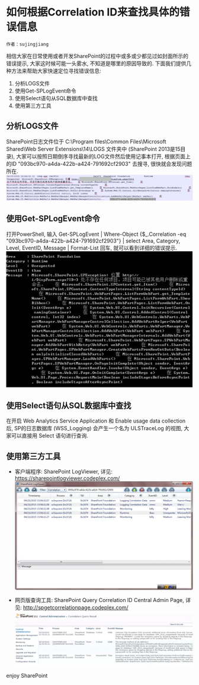 # 如何根据Correlation ID来查找具体的错误信息
	作者：sujingjiang

相信大家在日常使用或者开发SharePoint的过程中或多或少都见过如封面所示的错误提示, 大家这时候可能一头雾水, 不知道是哪里的原因导致的. 下面我们提供几种方法来帮助大家快速定位寻找错误信息:

1. 分析LOGS文件
2. 使用Get-SPLogEvent命令
3. 使用Select语句从SQL数据库中查找
4. 使用第三方工具

## 分析LOGS文件
SharePoint日志文件位于 C:\Program files\Common Files\Microsoft Shared\Web Server Extensions\14\LOGS 文件夹中 (SharePoint 2013是15目录), 大家可以按照日期倒序寻找最新的LOG文件然后使用记事本打开, 根据页面上的ID "093bc970-a4da-422b-a424-791692cf2903" 去搜寻, 很快就会发现问题所在.      
![](imgs/20150424.001.png)

## 使用Get-SPLogEvent命令
打开PowerShell, 输入 Get-SPLogEvent | Where-Object {$_.Correlation -eq "093bc970-a4da-422b-a424-791692cf2903"} | select Area, Category, Level, EventID, Message | Format-List 回车, 就可以看到详细的错误提示.      
![](imgs/20150424.002.png)

## 使用Select语句从SQL数据库中查找
在开启 Web Analytics Service Application 和 Enable usage data collection 后, SP的日志数据库 (WSS_Logging) 会产生一个名为 ULSTraceLog 的视图, 大家可以直接用 Select 语句进行查询.

## 使用第三方工具
- 客户端程序: SharePoint LogViewer, 详见: https://sharepointlogviewer.codeplex.com/      
![](imgs/20150424.003.png)

- 网页版查询工具: SharePoint Query Correlation ID Central Admin Page, 详见: http://spgetcorrelationpage.codeplex.com/      
![](imgs/20150424.004.png)

enjoy SharePoint
